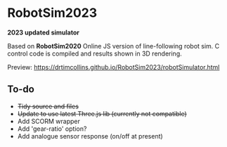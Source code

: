 # RobotSim2023
 **2023 updated simulator**

Based on **RobotSim2020**
Online JS version of line-following robot sim. C control code is compiled and results shown in 3D rendering.

Preview: https://drtimcollins.github.io/RobotSim2023/robotSimulator.html

## To-do
- ~~Tidy source and files~~
- ~~Update to use latest Three.js lib (currently not compatible)~~
- Add SCORM wrapper
- Add 'gear-ratio' option?
- Add analogue sensor response (on/off at present)

